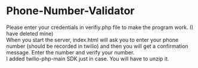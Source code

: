 # Phone-Number-Validator
Please enter your credentials in verifiy.php file to make the program work. (I have deleted mine) <br />
When you start the server, index.html will ask you to enter your phone number (should be recorded in twilio) and then you will get a confirmation message. Enter the number and verify your number.<br />
I added twilio-php-main SDK just in case. You will have to unzip it.
